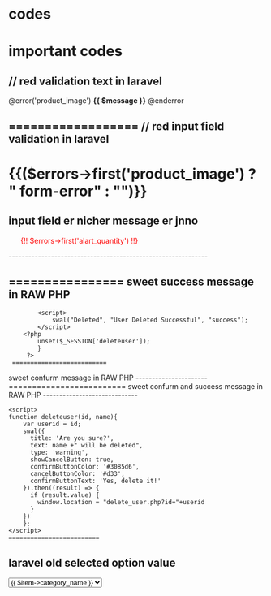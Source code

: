 # codes
important codes
=====================
// red validation text in laravel
---------------------------------

@error('product_image')
  <span class="invalid-feedback text-danger">
        <strong>{{ $message }}</strong>
  </span>
  @enderror
  
  ==================
  // red input field validation in laravel
  -----------------------------------------
  
  <style>
    .form-error {
        border: 2px solid #e74c3c;
    }
</style>
  
  {{($errors->first('product_image') ? " form-error" : "")}}
  =============================
  input field er nicher message er jnno
  --------------------------------------------------------------
   <ul><span style="color:red;">{!! $errors->first('alart_quantity') !!}</span></ul>
   -------------------------------------------------------------
  
 ================
 sweet success message in RAW PHP
 --------------------
 <?php if (isset($_SESSION['deleteuser'])) { ?>			
			<script>
				swal("Deleted", "User Deleted Successful", "success");
			</script>
		<?php 
			unset($_SESSION['deleteuser']);
			}
		 ?>
     ==========================
   sweet confurm message in RAW PHP
     ----------------------
     <script>
	function deleteuser(id, name){
		var userid = id;
		swal({
		  title: 'Are you sure?',
		  text: name +" will be deleted",
		  type: 'warning',
		  showCancelButton: true,			
		  confirmButtonColor: '#3085d6',
		  cancelButtonColor: '#d33',
		  confirmButtonText: 'Yes, delete it!'
		}).then((result) => {
		  if (result.value) {
			window.location = "delete_user.php?id="+userid
		  }
		})
		};
	</script>
    =========================
  sweet confurm and success message in RAW PHP
    -----------------------------
    <?php if (isset($_SESSION['deleteuser'])) { ?>			
		<script>
			swal("Deleted", "User Deleted Successful", "success");
		</script>
	<?php 
		unset($_SESSION['deleteuser']);
		}
	 ?>

	<script>
	function deleteuser(id, name){
		var userid = id;
		swal({
		  title: 'Are you sure?',
		  text: name +" will be deleted",
		  type: 'warning',
		  showCancelButton: true,			
		  confirmButtonColor: '#3085d6',
		  cancelButtonColor: '#d33',
		  confirmButtonText: 'Yes, delete it!'
		}).then((result) => {
		  if (result.value) {
			window.location = "delete_user.php?id="+userid
		  }
		})
		};
	</script>
    =========================
   laravel old selected option value 
   ------------------------
   <select name="category_id" id="exampleInputEmail1" class="form-control">
	<option value="">Select One</option>
	@foreach ($allCategory as $item)
	@if (old('category_id')==$item->id )
    <option value="{{ $item->id }}" selected>{{ $item->category_name }}</option>
	@else
	<option value="{{ $item->id }}">{{ $item->category_name }}</option>

	@endif

	@endforeach
    </select> 
    =====================
  image load when image selected by tariq sir cit
    ---------------------------
    <img id="blah" width="250" height="250" />

    <input type="file" onchange="document.getElementById('blah').src = window.URL.createObjectURL(this.files[0])">
    
 anther image load when image selected
 -----------------------------------
     <input type="file" name="photo" class="form-control mb-2" id="image" onchange="loadfile(event)">
       <img src="" id="preimage" width="200" height="200" alt="">
     <script type="text/javascript">
	function loadfile(event) {
	var output=document.getElementById('preimage');
	output.src=URL.createObjectURL(event.target.files[0]);
	}
	</script>
========================================
    
    
    
    
    
    
    
    
    
    
    
    
    
    
    
    
    
    
    
    
    
    
    
